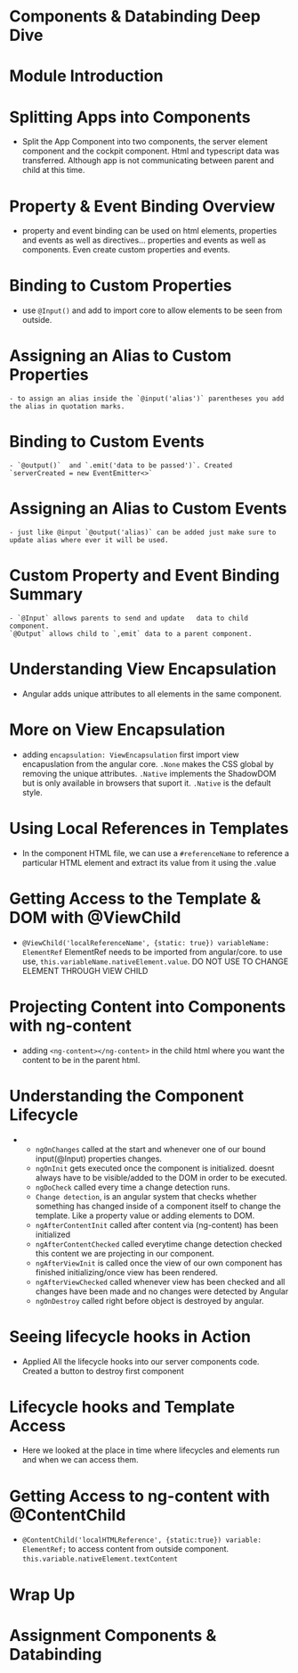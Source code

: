 # Components & Databinding Deep Dive

  # Module Introduction
  # Splitting Apps into Components
  - Split the App Component into two components, the server element component and the cockpit component. Html and typescript data was transferred. Although app is not communicating between parent and child at this time.
  # Property & Event Binding Overview
   - property and event binding can be used on html elements, properties and events as well as directives... properties and events as well as components. Even create custom properties and events.
  # Binding to Custom Properties
  -   use `@Input()` and add to import core to allow elements to be seen from outside.
  # Assigning an Alias to Custom Properties
    - to assign an alias inside the `@input('alias')` parentheses you add the alias in quotation marks.
  # Binding to Custom Events
    - `@output()`  and `.emit('data to be passed')`. Created `serverCreated = new EventEmitter<>`
  # Assigning an Alias to Custom Events
    - just like @input `@output('alias)` can be added just make sure to update alias where ever it will be used.
  # Custom Property and Event Binding Summary
    - `@Input` allows parents to send and update   data to child component.
    `@Output` allows child to `,emit` data to a parent component.
  # Understanding View Encapsulation
  - Angular adds unique attributes to all elements in the same component. 
  # More on View Encapsulation
  - adding `encapsulation: ViewEncapsulation` first import view encapuslation from the angular core. `.None` makes the CSS global by removing the unique attributes. `.Native` implements the ShadowDOM but is only available in browsers that suport it. `.Native` is the default style.
  # Using Local References in Templates
  - In the component HTML file, we can use a `#referenceName` to reference a particular HTML element and extract its value from it using the .value
  # Getting Access to the Template & DOM with @ViewChild
  - `@ViewChild('localReferenceName', {static: true}) variableName: ElementRef` ElementRef needs to be imported from angular/core.
  to use use, `this.variableName.nativeElement.value`. DO NOT USE TO CHANGE ELEMENT THROUGH VIEW CHILD
  # Projecting Content into Components with ng-content
  - adding `<ng-content></ng-content>` in the child html where you want the content to be in the parent html.
  # Understanding the Component Lifecycle
  - 
    - `ngOnChanges` called at the start and whenever one of our bound input(@Input) properties changes.
    - `ngOnInit` gets executed once the component is initialized. doesnt always have to be visible/added to the DOM in order to be executed.
    - `ngDoCheck` called every time a change detection runs. 
    - `Change detection`, is an angular system that checks whether something has changed inside of a component itself to change the template. Like a property value or adding elements to DOM.
    - `ngAfterContentInit` called after content via (ng-content) has been initialized
    - `ngAfterContentChecked` called everytime change detection checked this content we are projecting in our component.
    - `ngAfterViewInit` is called once the view of our own component has finished initializing/once view has been rendered.
    - `ngAfterViewChecked` called whenever view has been checked and all changes have been made and no changes were detected by Angular
    - `ngOnDestroy` called right before object is destroyed by angular.
  # Seeing lifecycle hooks in Action
  - Applied All the lifecycle hooks into our server components code. Created a button to destroy first component
  # Lifecycle hooks and Template Access
  - Here we looked at the place in time where lifecycles and elements run and when we can access them.
  # Getting Access to ng-content with @ContentChild
  - `@ContentChild('localHTMLReference', {static:true}) variable: ElementRef;`
  to access content from outside component.
  `this.variable.nativeElement.textContent`
  # Wrap Up
  # Assignment Components & Databinding